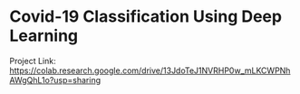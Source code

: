 # Covid-19 Classification Using Deep Learning

Project Link:
https://colab.research.google.com/drive/13JdoTeJ1NVRHP0w_mLKCWPNhAWgQhL1o?usp=sharing
